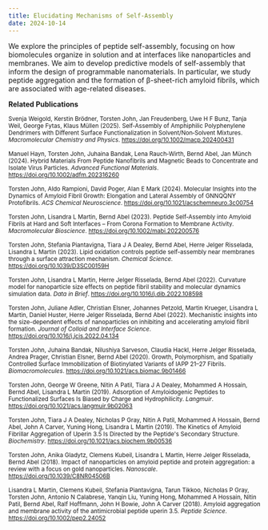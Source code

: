 ```yaml
---
title: Elucidating Mechanisms of Self-Assembly
date: 2024-10-14
---
```


We explore the principles of peptide self-assembly, focusing on how biomolecules organize in solution and at interfaces like nanoparticles and membranes. We aim to develop predictive models of self-assembly that inform the design of programmable nanomaterials. In particular, we study peptide aggregation and the formation of β-sheet-rich amyloid fibrils, which are associated with age-related diseases.

**Related Publications**

<sup> Svenja Weigold, Kerstin Brödner, Torsten John, Jan Freudenberg, Uwe H F Bunz, Tanja Weil, George Fytas, Klaus Müllen (2025). Self‐Assembly of Amphiphilic Polyphenylene Dendrimers with Different Surface Functionalization in Solvent/Non‐Solvent Mixtures. *Macromolecular Chemistry and Physics*. https://doi.org/10.1002/macp.202400431</sup>

<sup> Manuel Hayn, Torsten John, Juhaina Bandak, Lena Rauch‐Wirth, Bernd Abel, Jan Münch (2024). Hybrid Materials From Peptide Nanofibrils and Magnetic Beads to Concentrate and Isolate Virus Particles. *Advanced Functional Materials*. https://doi.org/10.1002/adfm.202316260</sup>

<sup> Torsten John, Aldo Rampioni, David Poger, Alan E Mark (2024). Molecular Insights into the Dynamics of Amyloid Fibril Growth: Elongation and Lateral Assembly of GNNQQNY Protofibrils. *ACS Chemical Neuroscience*. https://doi.org/10.1021/acschemneuro.3c00754</sup>

<sup> Torsten John, Lisandra L Martin, Bernd Abel (2023). Peptide Self‐Assembly into Amyloid Fibrils at Hard and Soft Interfaces – From Corona Formation to Membrane Activity. *Macromolecular Bioscience*. https://doi.org/10.1002/mabi.202200576</sup>

<sup>Torsten John, Stefania Piantavigna, Tiara J A Dealey, Bernd Abel, Herre Jelger Risselada, Lisandra L Martin (2023). Lipid oxidation controls peptide self-assembly near membranes through a surface attraction mechanism. *Chemical Science*. https://doi.org/10.1039/D3SC00159H</sup>

<sup>Torsten John, Lisandra L Martin, Herre Jelger Risselada, Bernd Abel (2022). Curvature model for nanoparticle size effects on peptide fibril stability and molecular dynamics simulation data. *Data in Brief*. https://doi.org/10.1016/j.dib.2022.108598</sup>

<sup>Torsten John, Juliane Adler, Christian Elsner, Johannes Petzold, Martin Krueger, Lisandra L Martin, Daniel Huster, Herre Jelger Risselada, Bernd Abel (2022). Mechanistic insights into the size-dependent effects of nanoparticles on inhibiting and accelerating amyloid fibril formation. *Journal of Colloid and Interface Science*. https://doi.org/10.1016/j.jcis.2022.04.134</sup>

<sup>Torsten John, Juhaina Bandak, Nilushiya Sarveson, Claudia Hackl, Herre Jelger Risselada, Andrea Prager, Christian Elsner, Bernd Abel (2020). Growth, Polymorphism, and Spatially Controlled Surface Immobilization of Biotinylated Variants of IAPP 21–27 Fibrils. *Biomacromolecules*. https://doi.org/10.1021/acs.biomac.9b01466</sup>

<sup>Torsten John, George W Greene, Nitin A Patil, Tiara J A Dealey, Mohammed A Hossain, Bernd Abel, Lisandra L Martin (2019). Adsorption of Amyloidogenic Peptides to Functionalized Surfaces Is Biased by Charge and Hydrophilicity. *Langmuir*. https://doi.org/10.1021/acs.langmuir.9b02063</sup>

<sup>Torsten John, Tiara J A Dealey, Nicholas P Gray, Nitin A Patil, Mohammed A Hossain, Bernd Abel, John A Carver, Yuning Hong, Lisandra L Martin (2019). The Kinetics of Amyloid Fibrillar Aggregation of Uperin 3.5 Is Directed by the Peptide's Secondary Structure. *Biochemistry*. https://doi.org/10.1021/acs.biochem.9b00536</sup>

<sup>Torsten John, Anika Gladytz, Clemens Kubeil, Lisandra L Martin, Herre Jelger Risselada, Bernd Abel (2018). Impact of nanoparticles on amyloid peptide and protein aggregation: a review with a focus on gold nanoparticles. *Nanoscale*. https://doi.org/10.1039/C8NR04506B</sup>

<sup>Lisandra L Martin, Clemens Kubeil, Stefania Piantavigna, Tarun Tikkoo, Nicholas P Gray, Torsten John, Antonio N Calabrese, Yanqin Liu, Yuning Hong, Mohammed A Hossain, Nitin Patil, Bernd Abel, Ralf Hoffmann, John H Bowie, John A Carver (2018). Amyloid aggregation and membrane activity of the antimicrobial peptide uperin 3.5. *Peptide Science*. https://doi.org/10.1002/pep2.24052</sup>